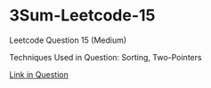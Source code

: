 # 3Sum-Leetcode-15

Leetcode Question 15 (Medium)

Techniques Used in Question:
Sorting, Two-Pointers

[Link in Question](https://leetcode.com/problems/3sum/)
